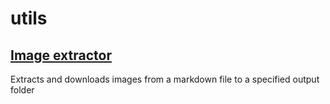 # utils

## [Image extractor](./image_extractor/readme.md)

Extracts and downloads images from a markdown file to a specified output folder
